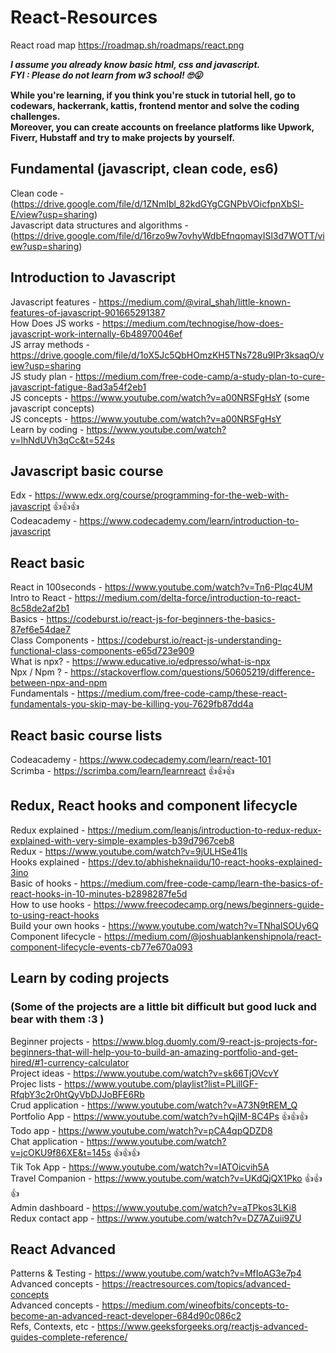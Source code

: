 # React-Resources

React road map 
https://roadmap.sh/roadmaps/react.png

<b><i>I assume you already know basic html, css and javascript. </br>
FYI : Please do not learn from w3 school! 🙄😛 </i></b>
  
<b> While you're learning, if you think you're stuck in tutorial hell, go to codewars, hackerrank, kattis, frontend mentor and solve the coding challenges. <br>
  Moreover, you can create accounts on freelance platforms like Upwork, Fiverr, Hubstaff and try to make projects by yourself. </b>

## Fundamental (javascript, clean code, es6) ##

Clean code  -  (https://drive.google.com/file/d/1ZNmIbl_82kdGYgCGNPbVOicfpnXbSl-E/view?usp=sharing) <br/>
Javascript data structures and algorithms - (https://drive.google.com/file/d/16rzo9w7ovhyWdbEfnqomayISl3d7WOTT/view?usp=sharing)


## Introduction to Javascript ##

Javascript features  - https://medium.com/@viral_shah/little-known-features-of-javascript-901665291387 <br/>
How Does JS works   - https://medium.com/technogise/how-does-javascript-work-internally-6b48970046ef <br/>
JS array methods    - https://drive.google.com/file/d/1oX5Jc5QbHOmzKH5TNs728u9IPr3ksaqO/view?usp=sharing <br/>
JS study plan       - https://medium.com/free-code-camp/a-study-plan-to-cure-javascript-fatigue-8ad3a54f2eb1 <br/>
JS concepts         - https://www.youtube.com/watch?v=a00NRSFgHsY (some javascript concepts) <br/>
JS concepts         - https://www.youtube.com/watch?v=a00NRSFgHsY <br/>
Learn by coding     - https://www.youtube.com/watch?v=lhNdUVh3qCc&t=524s <br/>

## Javascript basic course ##

Edx - https://www.edx.org/course/programming-for-the-web-with-javascript 👍👍👍 <br/>
Codeacademy - https://www.codecademy.com/learn/introduction-to-javascript

## React basic ##

React in 100seconds   - https://www.youtube.com/watch?v=Tn6-PIqc4UM <br/>
Intro to React        - https://medium.com/delta-force/introduction-to-react-8c58de2af2b1 <br/>
Basics                - https://codeburst.io/react-js-for-beginners-the-basics-87ef6e54dae7 <br/>
Class Components      - https://codeburst.io/react-js-understanding-functional-class-components-e65d723e909 <br/>
What is npx?          - https://www.educative.io/edpresso/what-is-npx </br>
Npx / Npm ?           - https://stackoverflow.com/questions/50605219/difference-between-npx-and-npm </br>
Fundamentals          - https://medium.com/free-code-camp/these-react-fundamentals-you-skip-may-be-killing-you-7629fb87dd4a

## React basic course lists ##

Codeacademy           - https://www.codecademy.com/learn/react-101 </br>
Scrimba               - https://scrimba.com/learn/learnreact 👍👍👍

## Redux, React hooks and component lifecycle ##

Redux explained       - https://medium.com/leanjs/introduction-to-redux-redux-explained-with-very-simple-examples-b39d7967ceb8 </br>
Redux                 - https://www.youtube.com/watch?v=9jULHSe41ls </br>
Hooks explained       - https://dev.to/abhisheknaiidu/10-react-hooks-explained-3ino </br>
Basic of hooks        - https://medium.com/free-code-camp/learn-the-basics-of-react-hooks-in-10-minutes-b2898287fe5d </br>
How to use hooks      - https://www.freecodecamp.org/news/beginners-guide-to-using-react-hooks </br>
Build your own hooks  - https://www.youtube.com/watch?v=TNhaISOUy6Q </br>
Component lifecycle   - https://medium.com/@joshuablankenshipnola/react-component-lifecycle-events-cb77e670a093 </br>

## Learn by coding projects ## 
### (Some of the projects are a little bit difficult but good luck and bear with them :3 ) ###

Beginner projects   - https://www.blog.duomly.com/9-react-js-projects-for-beginners-that-will-help-you-to-build-an-amazing-portfolio-and-get-hired/#1-currency-calculator </br>
Project ideas       - https://www.youtube.com/watch?v=sk66TjOVcvY </br>
Projec lists        - https://www.youtube.com/playlist?list=PLillGF-RfqbY3c2r0htQyVbDJJoBFE6Rb </br>
Crud application    - https://www.youtube.com/watch?v=A73N9tREM_Q </br>
Portfolio App       - https://www.youtube.com/watch?v=hQjlM-8C4Ps  👍👍👍 </br>
Todo app            - https://www.youtube.com/watch?v=pCA4qpQDZD8 </br>
Chat application    - https://www.youtube.com/watch?v=jcOKU9f86XE&t=145s 👍👍👍</br>
Tik Tok App         - https://www.youtube.com/watch?v=IATOicvih5A </br>
Travel Companion    - https://www.youtube.com/watch?v=UKdQjQX1Pko 👍👍👍 </br>
Admin dashboard     - https://www.youtube.com/watch?v=aTPkos3LKi8 </br>
Redux contact app   - https://www.youtube.com/watch?v=DZ7AZuii9ZU </br>

## React Advanced ##

Patterns & Testing  - https://www.youtube.com/watch?v=MfIoAG3e7p4 </br>
Advanced concepts   - https://reactresources.com/topics/advanced-concepts </br>
Advanced concepts   - https://medium.com/wineofbits/concepts-to-become-an-advanced-react-developer-684d90c086c2 </br>
Refs, Contexts, etc - https://www.geeksforgeeks.org/reactjs-advanced-guides-complete-reference/ </br>
